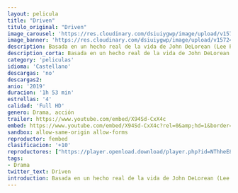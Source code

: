 ```yaml
---
layout: pelicula
title: "Driven"
titulo_original: "Driven"
image_carousel: 'https://res.cloudinary.com/dsiuiygwp/image/upload/v1572405193/driven-min_jwmxsz.jpg'
image_banner: 'https://res.cloudinary.com/dsiuiygwp/image/upload/v1572405196/drivenheader-min_kqffsp.jpg'
description: Basada en un hecho real de la vida de John DeLorean (Lee Pace), un hombre de negocios del mundo del automóvil que, al caer en picado su empresa, se vio envuelto en un caso de narcotráfico. Ambientada en la opulencia californiana de 1980, la historia ilustra la operación que llevó a cabo el FBI para intentar destapar el famoso escándalo de drogas y poder atrapar al fundador de la aclamada compañía DeLorean Motor Company.
description_corta: Basada en un hecho real de la vida de John DeLorean (Lee Pace), un hombre de negocios del mundo del automóvil que, al caer en picado su empresa, se vio envuelto en un caso de narcotráfico. Ambientada en la opulencia californiana de
category: 'peliculas'
idioma: 'Castellano'
descargas: 'no'
descargas2:
anio: '2019'
duracion: '1h 53 min'
estrellas: '4'
calidad: 'Full HD'
genero: Drama, acción
trailer: https://www.youtube.com/embed/X94Sd-CxX4c
embed: https://www.youtube.com/embed/X94Sd-CxX4c?rel=0&amp;hd=1&border=0&wmode=opaque&enablejsapi=1&modestbranding=1&controls=1&showinfo=1
sandbox: allow-same-origin allow-forms
reproductor: fembed
clasificacion: '+10'
reproductores: ["https://player.openload.download/player.php?id=NThheE8vVlFPWUVQaGo2Y0JxclF0am9NZHV2ME1ubmJ0d0h0WStlQm4zTC9INzB2eENGMFlQa0c1cTZPK1R3a3daMW1kWjRnVURJUkRUaExKcnlGaVE9PQ","https://api.cuevana3.io/olpremium/gd.php?file=ek5lbm9xYWNrS0xNejZabVlkSFIyTkxQb3BPWDB0UFkwY3lvbjJIRjBPQ1QwNStUck1mVG9kVExvM0djeHA3VnFybXRscUdvMWRXNHRZbU1lYXVUeDg2cGpKVmp4cXpBejYxcGpHWFNyc0tzeTJpQW9ieXJ6ZEdVcll5Z202UFh2TEduaDRtb3A5YTZ1WVdJZTZTNjJOR2NlSk9jMXJqRWxzdUtsNkN3a2Nlb3o2V1ZucGZhd05MVGQ1VjRxTmZWenEybGhtT3dzOFRldEdXV3JKdWt5WmJHYklLRWlNbmYxOG1ZYjZ6SDFBPT0","https://api.cuevana3.io/stream/index.php?file=ek5lbm9xYWNrS0xYMTZLa2xNbkdvY3ZTb3BtZng4TGp6ZFpobGFMUGtOVFYySmlocU5XTzJkRE1tcHFuajVPb2w1eGphMkhEMGVQWDA2S21ZY1hRNEpQWHAyZG9tNU9xblptU2RYUzF0ZEtzcDJHZm81WT0","https://api.cuevana3.io/rr/gd.php?h=ek5lbm9xYWNrS0xJMVp5b21KREk0dFBLbjVkaHhkRGdrOG1jbnBpUnhhS1ZuS1dZZzd1MXpMMjFxWGFJcWJPc3VkcDRxNXFtejZ6YmxvV1Zlc3ZHd01lU3FadVkyUT09","https://www.zembed.to/public/dist/asteroid.html?id=bc53e1c6255328b5bef50416142412db&title=Driven"]
tags:
- Drama
twitter_text: Driven
introduction: Basada en un hecho real de la vida de John DeLorean (Lee Pace), un hombre de negocios del mundo del automóvil que, al caer en picado su empresa, se vio envuelto en un caso de narcotráfico. Ambientada en la opulencia californiana de
---
```













